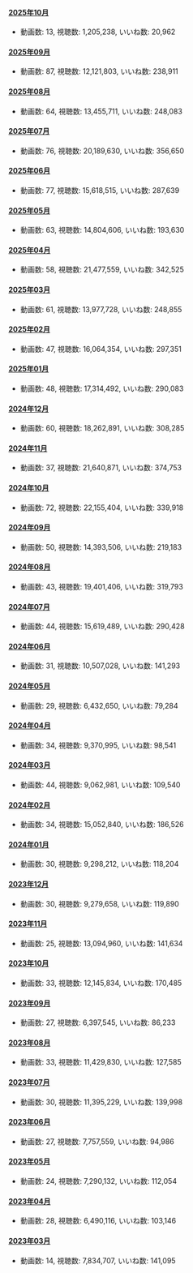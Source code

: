 #### [2025年10月](videos/202510 "wikilink")

-   動画数: 13, 視聴数: 1,205,238, いいね数: 20,962

#### [2025年09月](videos/202509 "wikilink")

-   動画数: 87, 視聴数: 12,121,803, いいね数: 238,911

#### [2025年08月](videos/202508 "wikilink")

-   動画数: 64, 視聴数: 13,455,711, いいね数: 248,083

#### [2025年07月](videos/202507 "wikilink")

-   動画数: 76, 視聴数: 20,189,630, いいね数: 356,650

#### [2025年06月](videos/202506 "wikilink")

-   動画数: 77, 視聴数: 15,618,515, いいね数: 287,639

#### [2025年05月](videos/202505 "wikilink")

-   動画数: 63, 視聴数: 14,804,606, いいね数: 193,630

#### [2025年04月](videos/202504 "wikilink")

-   動画数: 58, 視聴数: 21,477,559, いいね数: 342,525

#### [2025年03月](videos/202503 "wikilink")

-   動画数: 61, 視聴数: 13,977,728, いいね数: 248,855

#### [2025年02月](videos/202502 "wikilink")

-   動画数: 47, 視聴数: 16,064,354, いいね数: 297,351

#### [2025年01月](videos/202501 "wikilink")

-   動画数: 48, 視聴数: 17,314,492, いいね数: 290,083

#### [2024年12月](videos/202412 "wikilink")

-   動画数: 60, 視聴数: 18,262,891, いいね数: 308,285

#### [2024年11月](videos/202411 "wikilink")

-   動画数: 37, 視聴数: 21,640,871, いいね数: 374,753

#### [2024年10月](videos/202410 "wikilink")

-   動画数: 72, 視聴数: 22,155,404, いいね数: 339,918

#### [2024年09月](videos/202409 "wikilink")

-   動画数: 50, 視聴数: 14,393,506, いいね数: 219,183

#### [2024年08月](videos/202408 "wikilink")

-   動画数: 43, 視聴数: 19,401,406, いいね数: 319,793

#### [2024年07月](videos/202407 "wikilink")

-   動画数: 44, 視聴数: 15,619,489, いいね数: 290,428

#### [2024年06月](videos/202406 "wikilink")

-   動画数: 31, 視聴数: 10,507,028, いいね数: 141,293

#### [2024年05月](videos/202405 "wikilink")

-   動画数: 29, 視聴数: 6,432,650, いいね数: 79,284

#### [2024年04月](videos/202404 "wikilink")

-   動画数: 34, 視聴数: 9,370,995, いいね数: 98,541

#### [2024年03月](videos/202403 "wikilink")

-   動画数: 44, 視聴数: 9,062,981, いいね数: 109,540

#### [2024年02月](videos/202402 "wikilink")

-   動画数: 34, 視聴数: 15,052,840, いいね数: 186,526

#### [2024年01月](videos/202401 "wikilink")

-   動画数: 30, 視聴数: 9,298,212, いいね数: 118,204

#### [2023年12月](videos/202312 "wikilink")

-   動画数: 30, 視聴数: 9,279,658, いいね数: 119,890

#### [2023年11月](videos/202311 "wikilink")

-   動画数: 25, 視聴数: 13,094,960, いいね数: 141,634

#### [2023年10月](videos/202310 "wikilink")

-   動画数: 33, 視聴数: 12,145,834, いいね数: 170,485

#### [2023年09月](videos/202309 "wikilink")

-   動画数: 27, 視聴数: 6,397,545, いいね数: 86,233

#### [2023年08月](videos/202308 "wikilink")

-   動画数: 33, 視聴数: 11,429,830, いいね数: 127,585

#### [2023年07月](videos/202307 "wikilink")

-   動画数: 30, 視聴数: 11,395,229, いいね数: 139,998

#### [2023年06月](videos/202306 "wikilink")

-   動画数: 27, 視聴数: 7,757,559, いいね数: 94,986

#### [2023年05月](videos/202305 "wikilink")

-   動画数: 24, 視聴数: 7,290,132, いいね数: 112,054

#### [2023年04月](videos/202304 "wikilink")

-   動画数: 28, 視聴数: 6,490,116, いいね数: 103,146

#### [2023年03月](videos/202303 "wikilink")

-   動画数: 14, 視聴数: 7,834,707, いいね数: 141,095

